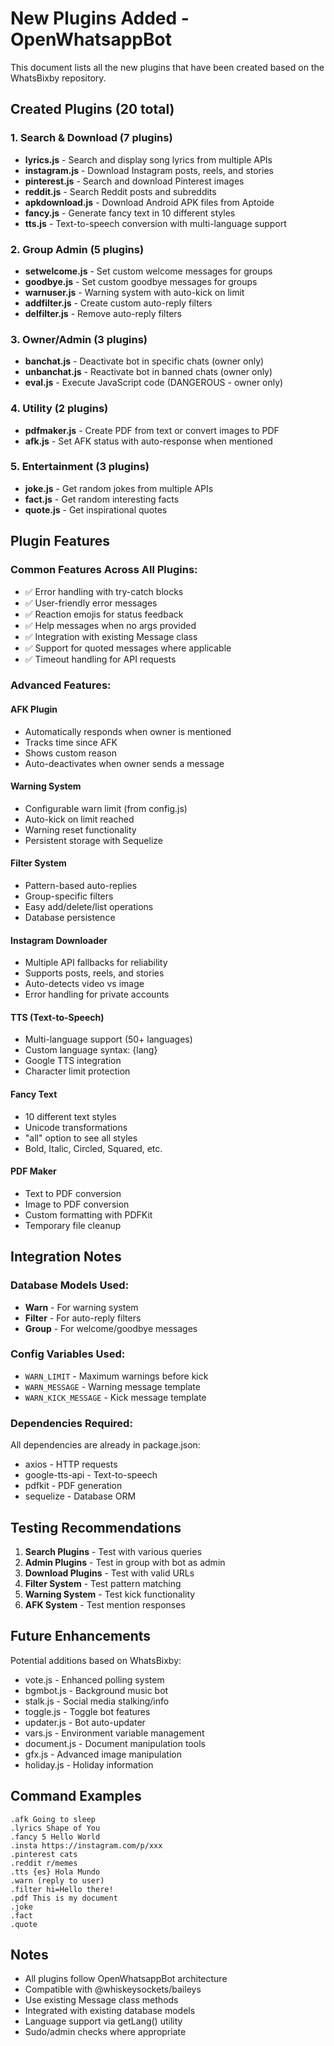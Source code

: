 # New Plugins Added - OpenWhatsappBot

This document lists all the new plugins that have been created based on the WhatsBixby repository.

## Created Plugins (20 total)

### 1. Search & Download (7 plugins)
- **lyrics.js** - Search and display song lyrics from multiple APIs
- **instagram.js** - Download Instagram posts, reels, and stories
- **pinterest.js** - Search and download Pinterest images
- **reddit.js** - Search Reddit posts and subreddits
- **apkdownload.js** - Download Android APK files from Aptoide
- **fancy.js** - Generate fancy text in 10 different styles
- **tts.js** - Text-to-speech conversion with multi-language support

### 2. Group Admin (5 plugins)
- **setwelcome.js** - Set custom welcome messages for groups
- **goodbye.js** - Set custom goodbye messages for groups  
- **warnuser.js** - Warning system with auto-kick on limit
- **addfilter.js** - Create custom auto-reply filters
- **delfilter.js** - Remove auto-reply filters

### 3. Owner/Admin (3 plugins)
- **banchat.js** - Deactivate bot in specific chats (owner only)
- **unbanchat.js** - Reactivate bot in banned chats (owner only)
- **eval.js** - Execute JavaScript code (DANGEROUS - owner only)

### 4. Utility (2 plugins)
- **pdfmaker.js** - Create PDF from text or convert images to PDF
- **afk.js** - Set AFK status with auto-response when mentioned

### 5. Entertainment (3 plugins)
- **joke.js** - Get random jokes from multiple APIs
- **fact.js** - Get random interesting facts
- **quote.js** - Get inspirational quotes

## Plugin Features

### Common Features Across All Plugins:
- ✅ Error handling with try-catch blocks
- ✅ User-friendly error messages
- ✅ Reaction emojis for status feedback
- ✅ Help messages when no args provided
- ✅ Integration with existing Message class
- ✅ Support for quoted messages where applicable
- ✅ Timeout handling for API requests

### Advanced Features:

#### AFK Plugin
- Automatically responds when owner is mentioned
- Tracks time since AFK
- Shows custom reason
- Auto-deactivates when owner sends a message

#### Warning System
- Configurable warn limit (from config.js)
- Auto-kick on limit reached
- Warning reset functionality
- Persistent storage with Sequelize

#### Filter System
- Pattern-based auto-replies
- Group-specific filters
- Easy add/delete/list operations
- Database persistence

#### Instagram Downloader
- Multiple API fallbacks for reliability
- Supports posts, reels, and stories
- Auto-detects video vs image
- Error handling for private accounts

#### TTS (Text-to-Speech)
- Multi-language support (50+ languages)
- Custom language syntax: {lang}
- Google TTS integration
- Character limit protection

#### Fancy Text
- 10 different text styles
- Unicode transformations
- "all" option to see all styles
- Bold, Italic, Circled, Squared, etc.

#### PDF Maker
- Text to PDF conversion
- Image to PDF conversion
- Custom formatting with PDFKit
- Temporary file cleanup

## Integration Notes

### Database Models Used:
- **Warn** - For warning system
- **Filter** - For auto-reply filters
- **Group** - For welcome/goodbye messages

### Config Variables Used:
- `WARN_LIMIT` - Maximum warnings before kick
- `WARN_MESSAGE` - Warning message template
- `WARN_KICK_MESSAGE` - Kick message template

### Dependencies Required:
All dependencies are already in package.json:
- axios - HTTP requests
- google-tts-api - Text-to-speech
- pdfkit - PDF generation
- sequelize - Database ORM

## Testing Recommendations

1. **Search Plugins** - Test with various queries
2. **Admin Plugins** - Test in group with bot as admin
3. **Download Plugins** - Test with valid URLs
4. **Filter System** - Test pattern matching
5. **Warning System** - Test kick functionality
6. **AFK System** - Test mention responses

## Future Enhancements

Potential additions based on WhatsBixby:
- vote.js - Enhanced polling system
- bgmbot.js - Background music bot
- stalk.js - Social media stalking/info
- toggle.js - Toggle bot features
- updater.js - Bot auto-updater
- vars.js - Environment variable management
- document.js - Document manipulation tools
- gfx.js - Advanced image manipulation
- holiday.js - Holiday information

## Command Examples

```
.afk Going to sleep
.lyrics Shape of You
.fancy 5 Hello World
.insta https://instagram.com/p/xxx
.pinterest cats
.reddit r/memes
.tts {es} Hola Mundo
.warn (reply to user)
.filter hi=Hello there!
.pdf This is my document
.joke
.fact
.quote
```

## Notes

- All plugins follow OpenWhatsappBot architecture
- Compatible with @whiskeysockets/baileys
- Use existing Message class methods
- Integrated with existing database models
- Language support via getLang() utility
- Sudo/admin checks where appropriate
